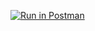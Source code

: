 [![Run in Postman](https://run.pstmn.io/button.svg)](https://app.getpostman.com/run-collection/9ebbffcab25b61f341c3#?env%5Bhw3%5D=W3sia2V5IjoidXJsIiwidmFsdWUiOiIiLCJlbmFibGVkIjp0cnVlfV0=)
